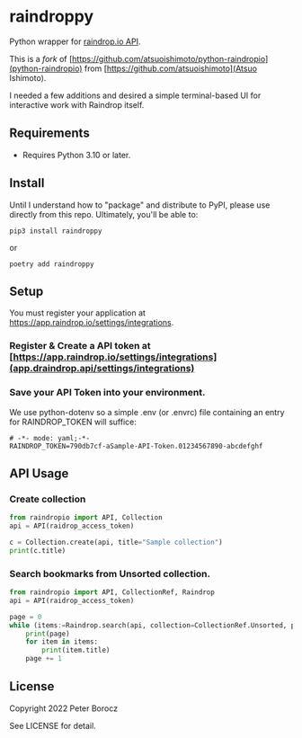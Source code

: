 # raindroppy

Python wrapper for [raindrop.io API](https://developer.raindrop.io/).

This is a _fork_ of [https://github.com/atsuoishimoto/python-raindropio](python-raindropio) from [https://github.com/atsuoishimoto](Atsuo Ishimoto).

I needed a few additions and desired a simple terminal-based UI for interactive work with Raindrop itself.

## Requirements

- Requires Python 3.10 or later.


## Install

Until I understand how to "package" and distribute to PyPI, please use directly from this repo. Ultimately, you'll be able to:

```shell
pip3 install raindroppy
```

or 

```shell
poetry add raindroppy
```

## Setup

You must register your application at https://app.raindrop.io/settings/integrations.

### Register & Create a API token at [https://app.raindrop.io/settings/integrations](app.draindrop.api/settings/integrations)

### Save your API Token into your environment.

We use python-dotenv so a simple .env (or .envrc) file containing an entry for RAINDROP_TOKEN will suffice:

```
# -*- mode: yaml;-*-
RAINDROP_TOKEN=790db7cf-aSample-API-Token.01234567890-abcdefghf
```

## API Usage

### Create collection

```python
from raindropio import API, Collection
api = API(raidrop_access_token)

c = Collection.create(api, title="Sample collection")
print(c.title)
```

### Search bookmarks from Unsorted collection.

```python
from raindropio import API, CollectionRef, Raindrop
api = API(raidrop_access_token)

page = 0
while (items:=Raindrop.search(api, collection=CollectionRef.Unsorted, page=page)):
    print(page)
    for item in items:
        print(item.title)
    page += 1
```

## License

Copyright 2022 Peter Borocz

See LICENSE for detail.
